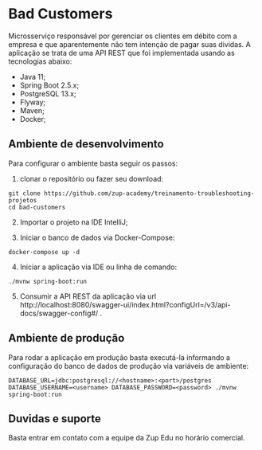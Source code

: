 # Bad Customers

Microsserviço responsável por gerenciar os clientes em débito com a empresa e que aparentemente não tem intenção de pagar suas dividas. A aplicação se trata de uma API REST que foi implementada
usando as tecnologias abaixo:

- Java 11;
- Spring Boot 2.5.x;
- PostgreSQL 13.x;
- Flyway;
- Maven;
- Docker;

## Ambiente de desenvolvimento

Para configurar o ambiente basta seguir os passos:

1. clonar o repositório ou fazer seu download:

```shell
git clone https://github.com/zup-academy/treinamento-troubleshooting-projetos
cd bad-customers
```

2. Importar o projeto na IDE IntelliJ;

3. Iniciar o banco de dados via Docker-Compose:

```shell
docker-compose up -d
``` 

4. Iniciar a aplicação via IDE ou linha de comando:

```shell
./mvnw spring-boot:run
``` 

5. Consumir a API REST da aplicação via url http://localhost:8080/swagger-ui/index.html?configUrl=/v3/api-docs/swagger-config#/ .

## Ambiente de produção

Para rodar a aplicação em produção basta executá-la informando a configuração do banco de dados de produção via variáveis de ambiente:
```
DATABASE_URL=jdbc:postgresql://<hostname>:<port>/postgres DATABASE_USERNAME=<username> DATABASE_PASSWORD=<password> ./mvnw spring-boot:run
```

## Duvidas e suporte

Basta entrar em contato com a equipe da Zup Edu no horário comercial. 